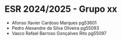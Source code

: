 # ESR 2024/2025 - Grupo xx

- Afonso Xavier Cardoso Marques pg53601
- Pedro Alexandre da Silva Oliveira pg55093
- Vasco Rafael Barroso Gonçalves Rito pg55097
